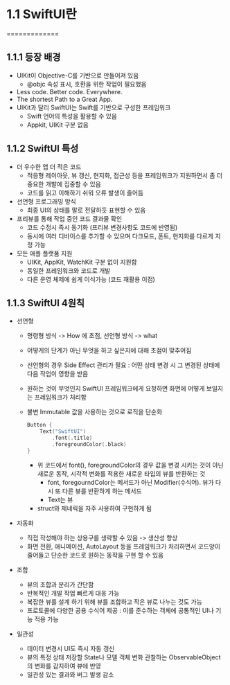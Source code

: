 # 1.1 SwiftUI란
=============

## 1.1.1 등장 배경
- UIKit이 Objective-C를 기반으로 만들어져 있음
  - @objc 속성 표시, 호환을 위한 작업이 필요했음
- Less code. Better code. Everywhere.
- The shortest Path to a Great App.
- UIKit과 달리 SwiftUI는 Swift를 기반으로 구성한 프레임워크
  - Swift 언어의 특성을 활용할 수 있음
  - Appkit, UIKit 구분 없음


## 1.1.2 SwiftUI 특성
- 더 우수한 앱 더 적은 코드
  - 적응형 레이아웃, 뷰 갱신, 현지화, 접근성 등을 프레임워크가 지원하면서 좀 더 중요한 개발에 집중할 수 있음
  - 코드를 읽고 이해하기 쉬워 오류 발생이 줄어듬
- 선언형 프로그래밍 방식
  - 최종 UI의 상태를 말로 전달하듯 표현할 수 있음
- 프리뷰를 통해 작업 중인 코드 결과물 확인
  - 코드 수정시 즉시 동기화 (프리뷰 변경사항도 코드에 반영됨)
  - 동시에 여러 디바이스를 추가할 수 있으며 다크모드, 폰트, 현지화를 다르게 지정 가능
- 모든 애플 플랫폼 지원
  - UIKit, AppKit, WatchKit 구분 없이 지원함
  - 동일한 프레임워크와 코드로 개발
  - 다른 운영 체제에 쉽게 이식가능 (코드 재활용 이점)

## 1.1.3 SwiftUI 4원칙
- 선언형
  - 명령형 방식 -> How 에 초점, 선언형 방식 -> what
  - 어떻게의 단계가 아닌 무엇을 하고 싶은지에 대해 초점이 맞추어짐
  - 선언형의 경우 Side Effect 관리가 필요 : 어떤 상태 변경 시 그 변경된 상태에 다음 작업이 영향을 받음
  - 원하는 것이 무엇인지 SwiftUI 프레임워크에게 요청하면 화면에 어떻게 보일지는 프레임워크가 처리함
  - 불변 Immutable 값을 사용하는 것으로 로직을 단순화

    ```swift
    Button {
        Text("SwiftUI")
            .font(.title)
            .foregroundColor(.black)
    }
    ```
    - 위 코드에서 font(), foregroundColor의 경우 값을 변경 시키는 것이 아닌 새로운 동작, 시각적 변화를 적용한 새로운 타입의 뷰를 반환하는 것
      - font, foregourndColor는 메서드가 아닌 Modifier(수식어). 뷰가 다시 또 다른 뷰를 반환하게 하는 메서드
      - Text는 뷰
    - struct와 제네릭을 자주 사용하여 구현하게 됨
- 자동화
  - 직접 작성해야 하는 상용구를 생략할 수 있음 -> 생산성 향상
  - 화면 전환, 애니메이션, AutoLayout 등을 프레임워크가 처리하면서 코드양이 줄어들고 단순한 코드로 원하는 동작을 구현 할 수 있음

- 조합
  - 뷰의 조합과 분리가 간단함
  - 반복적인 개발 작업 빠르게 대응 가능
  - 복잡한 뷰를 설계 하기 위해 뷰를 조합하고 작은 뷰로 나누는 것도 가능
  - 프로토콜에 다양한 공용 수식어 제공 : 이를 준수하는 객체에 공통적인 UI나 기능 적용 가능

- 일관성
  - 데이터 변경시 UI도 즉시 자동 갱신
  - 뷰의 특정 상태 저장할 State나 모델 객체 변화 관찰하는 ObservableObject의 변화를 감지하여 뷰에 반영
  - 일관성 있는 결과와 버그 발생 감소
